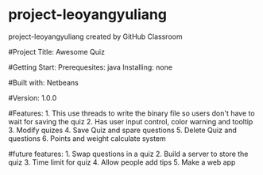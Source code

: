 # project-leoyangyuliang
project-leoyangyuliang created by GitHub Classroom

#Project Title: Awesome Quiz

#Getting Start: 
	Prerequesites: java
	Installing: none

#Built with: Netbeans

#Version: 1.0.0

#Features:
	1. This use threads to write the binary file so users don't have to wait for saving the quiz 
	2. Has user input control, color warning and tooltip 
	3. Modify quizes
	4. Save Quiz and spare questions
	5. Delete Quiz and questions
	6. Points and weight calculate system
	
#future features:
	1. Swap questions in a quiz
	2. Build a server to store the quiz
	3. Time limit for quiz
	4. Allow people add tips
	5. Make a web app
	